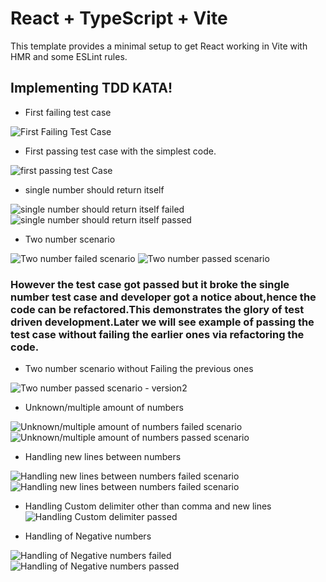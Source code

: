 # React + TypeScript + Vite

This template provides a minimal setup to get React working in Vite with HMR and some ESLint rules.

## Implementing TDD KATA!

- First failing test case

![First Failing Test Case](public/images/fftc.png) 

- First passing test case with the simplest code.

![first passing test Case](public/images/fptwmc.png)

- single number should return itself

![single number should return itself failed](public/images/single-number-should-return-itself-failing.png)
![single number should return itself passed](public/images/single-number-should-return-itself-passed.png)

- Two number scenario

![Two number failed scenario](public/images/sum-of-2-numbers-failed.png)
![Two number passed scenario](public/images/sum-of-2-numbers-passed.png)
### However the test case got passed but it broke the single number test case and developer got a notice about,hence the code can be refactored.This demonstrates the glory of test driven development.Later we will see example of passing the test case without failing the earlier ones via refactoring the code.

- Two number scenario without Failing the previous ones
  
![Two number passed scenario - version2](public/images/Sum-of-2-number-passed-without-breaking-previous-test-case.png)

- Unknown/multiple amount of numbers
  
![Unknown/multiple amount of numbers failed scenario](public/images/Unknown-amount-of-numbers-failed.png)
![Unknown/multiple amount of numbers passed scenario](public/images/Unknown-amount-of-numbers-passed.png)

- Handling new lines between numbers
  
![Handling new lines between numbers failed scenario](public/images/Supporting-new-lines-as-delimeter-failed.png)
![Handling new lines between numbers failed scenario](public/images/Supporting-new-lines-as-delimeter-passed.png)

- Handling Custom delimiter other than comma and new lines
![Handling Custom delimiter passed](public/images/Custom-delimeters-passed.png)

- Handling of Negative numbers
  
![Handling of Negative numbers failed](public/images/Negatives-are-not-allowed-failed.png)
![Handling of Negative numbers passed](public/images/Negatives-are-not-allowed-passed.png)


